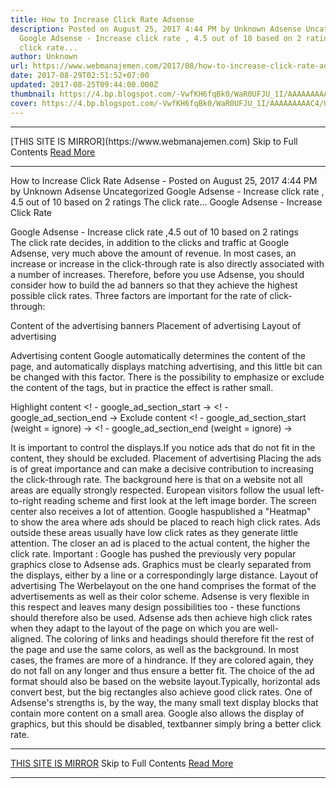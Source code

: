 ```yaml
---
title: How to Increase Click Rate Adsense
description: Posted on August 25, 2017 4:44 PM by Unknown Adsense Uncategorized
  Google Adsense - Increase click rate , 4.5 out of 10 based on 2 ratings The
  click rate...
author: Unknown
url: https://www.webmanajemen.com/2017/08/how-to-increase-click-rate-adsense.html
date: 2017-08-29T02:51:52+07:00
updated: 2017-08-25T09:44:00.000Z
thumbnail: https://4.bp.blogspot.com/-VwfKH6fqBk0/WaR0UFJU_1I/AAAAAAAAAC4/UX3FZFBayIcxGx5tHIiHEYiiFB0YR93YQCLcBGAs/s320/adsense-ctr-device-1348751497.png
cover: https://4.bp.blogspot.com/-VwfKH6fqBk0/WaR0UFJU_1I/AAAAAAAAAC4/UX3FZFBayIcxGx5tHIiHEYiiFB0YR93YQCLcBGAs/s320/adsense-ctr-device-1348751497.png
---
```


<hr/> [THIS SITE IS MIRROR](https://www.webmanajemen.com) Skip to Full Contents <a href="https://www.webmanajemen.com/2017/08/how-to-increase-click-rate-adsense.html" rel="follow" class="button" id="read-more">Read More</a> <hr/> How to Increase Click Rate Adsense - Posted on August 25, 2017 4:44 PM by Unknown Adsense Uncategorized Google Adsense - Increase click rate , 4.5 out of 10 based on 2 ratings The click rate... Google Adsense - Increase Click Rate

Google Adsense - Increase click rate ,4.5 out of 10 based on 2 ratings
The click rate decides, in addition to the clicks and traffic at Google Adsense, very much above the amount of revenue. In most cases, an increase or increase in the click-through rate is also directly associated with a number of increases. Therefore, before you use Adsense, you should consider how to build the ad banners so that they achieve the highest possible click rates.
Three factors are important for the rate of click-through:

Content of the advertising banners
Placement of advertising
Layout of advertising

Advertising content
Google automatically determines the content of the page, and automatically displays matching advertising, and this little bit can be changed with this factor. There is the possibility to emphasize or exclude the content of the tags, but in practice the effect is rather small.

Highlight content
<! - google_ad_section_start ->
<! - google_ad_section_end ->
Exclude content
<! - google_ad_section_start (weight = ignore) ->
<! - google_ad_section_end (weight = ignore) ->

It is important to control the displays.If you notice ads that do not fit in the content, they should be excluded.
Placement of advertising
Placing the ads is of great importance and can make a decisive contribution to increasing the click-through rate.
The background here is that on a website not all areas are equally strongly respected. European visitors follow the usual left-to-right reading scheme and first look at the left image border. The screen center also receives a lot of attention. Google haspublished a "Heatmap" to show the area where ads should be placed to reach high click rates.
Ads outside these areas usually have low click rates as they generate little attention. The closer an ad is placed to the actual content, the higher the click rate.
Important : Google has pushed the previously very popular graphics close to Adsense ads. Graphics must be clearly separated from the displays, either by a line or a correspondingly large distance.
Layout of advertising
The Werbelayout on the one hand comprises the format of the advertisements as well as their color scheme. Adsense is very flexible in this respect and leaves many design possibilities too - these functions should therefore also be used.
Adsense ads then achieve high click rates when they adapt to the layout of the page on which you are well-aligned. The coloring of links and headings should therefore fit the rest of the page and use the same colors, as well as the background. In most cases, the frames are more of a hindrance. If they are colored again, they do not fall on any longer and thus ensure a better fit.
The choice of the ad format should also be based on the website layout.Typically, horizontal ads convert best, but the big rectangles also achieve good click rates.
One of Adsense's strengths is, by the way, the many small text display blocks that contain more content on a small area. Google also allows the display of graphics, but this should be disabled, textbanner simply bring a better click rate. <hr/> [THIS SITE IS MIRROR](https://www.webmanajemen.com) Skip to Full Contents <a href="https://www.webmanajemen.com/2017/08/how-to-increase-click-rate-adsense.html" rel="follow" class="button" id="read-more">Read More</a> <hr/>